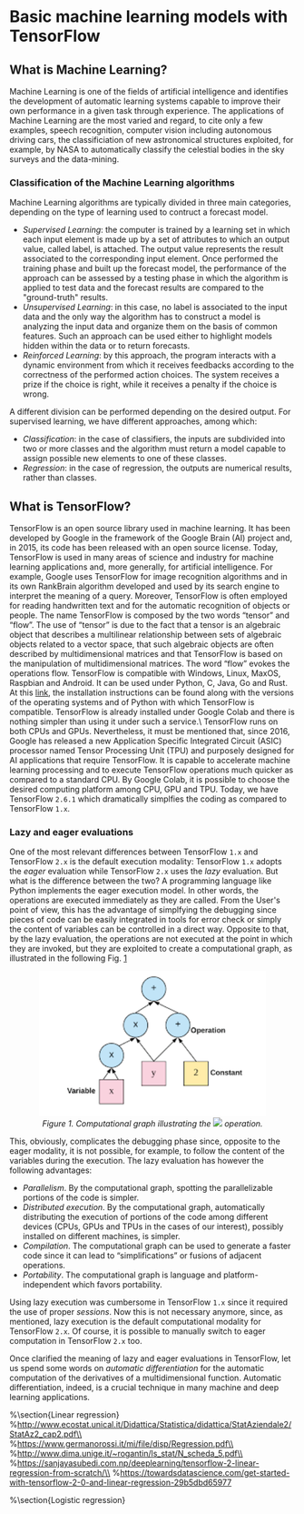 # Basic machine learning models with TensorFlow

## What is Machine Learning?

Machine Learning is one of the fields of artificial intelligence and identifies the development of automatic learning systems capable to improve their own performance in a given task through experience. The applications of Machine Learning are the most varied and regard, to cite only a few examples, speech recognition, computer vision including autonomous driving cars, the classificiation of new astronomical structures exploited, for example, by NASA to automatically classify the celestial bodies in the sky surveys and the data-mining. 

### Classification of the Machine Learning algorithms

Machine Learning algorithms are typically divided in three main categories, depending on the type of learning used to contruct a forecast model.

  - *Supervised Learning*: the computer is trained by a learning set in which each input element is made up by a set of attributes to which an output value, called label, is attached. The output value represents the result associated to the corresponding input element. Once performed the training phase and built up the forecast model, the performance of the approach can be assessed by a testing phase in which the algorithm is applied to test data and the forecast results are compared to the "ground-truth" results.
  - *Unsupervised Learning*: in this case, no label is associated to the input data and the only way the algorithm has to construct a model is analyzing the input data and organize them on the basis of common features. Such an approach can be used either to highlight models hidden within the data or to return forecasts.
  - *Reinforced Learning*: by this approach, the program interacts with a dynamic environment from which it receives feedbacks according to the correctness of the performed action choices. The system receives a prize if the choice is right, while it receives a penalty if the choice is wrong.

A different division can be performed depending on the desired output. For supervised learning, we have different approaches, among which:

  - *Classification*: in the case of classifiers, the inputs are subdivided into two or more classes and the algorithm must return a model capable to assign possible new elements to one of these classes.
  - *Regression*: in the case of regression, the outputs are numerical results, rather than classes.

## What is TensorFlow?

TensorFlow is an open source library used in machine learning.
It has been developed by Google in the framework of the Google Brain (AI) project and, in 2015, its code has been released with an open source license.
Today, TensorFlow is used in many areas of science and industry for machine learning applications and, more generally, for artificial intelligence. For example, Google uses TensorFlow for image recognition algorithms and in its own RankBrain algorithm developed and used by its search engine to interpret the meaning of a query. Moreover, TensorFlow is often employed for reading handwritten text and for the automatic recognition of objects or people.
The name TensorFlow is composed by the two words “tensor” and “flow”. The use of “tensor” is due to the fact that a tensor is an algebraic object that describes a multilinear relationship between sets of algebraic objects related to a vector space, that such algebraic objects are often described by multidimensional matrices and that TensorFlow is based on the manipulation of multidimensional matrices. The word “flow” evokes the operations flow.
TensorFlow is compatible with Windows, Linux, MaxOS, Raspbian and Android. It can be used under Python, C, Java, Go and Rust. At this [link](https://www.tensorflow.org/install), the installation instructions can be found along with the versions of the operating systems and of Python with which TensorFlow is compatible. TensorFlow is already installed under Google Colab and there is nothing simpler than using it under such a service.\\
TensorFlow  runs on both CPUs and GPUs. Nevertheless, it must be mentioned that, since 2016, Google has released a new Application Specific Integrated Circuit (ASIC) processor named Tensor Processing Unit (TPU) and purposely designed for AI applications that require TensorFlow. It is capable to accelerate machine learning processing and to execute TensorFlow operations much quicker as compared to a standard CPU. By Google Colab, it is possible to choose the desired computing platform among CPU, GPU and TPU.
Today, we have TensorFlow `2.6.1` which dramatically simplfies the coding as compared to TensorFlow `1.x`. 

### Lazy and eager evaluations

One of the most relevant differences between TensorFlow `1.x` and TensorFlow `2.x` is the default execution modality: TensorFlow `1.x` adopts the *eager* evaluation while TensorFlow `2.x` uses the *lazy* evaluation. But what is the difference between the two?
A programming language like Python implements the eager execution model. In other words, the operations are executed immediately as they are called. From the User's point of view, this has the advantage of simplfying the debugging since pieces of code can be easily integrated in tools for error check or simply the content of variables can be controlled in a direct way.
Opposite to that, by the lazy evaluation, the operations are not executed at the point in which they are invoked, but they are exploited to create a computational graph, as illustrated in the following Fig. [1](#computationalGraph)

<p align="center">
  <img src="computationalGraph.png" width="400" id="computationalGraph">
  <br>
     <em>Figure 1. Computational graph illustrating the <img src="https://render.githubusercontent.com/render/math?math=xy %2B 2"> operation.</em>
</p>

This, obviously, complicates the debugging phase since, opposite to the eager modality, it is not possible, for example, to follow the content of the variables during the execution. The lazy evaluation has however the following advantages:

  - *Parallelism*. By the computational graph, spotting the parallelizable portions of the code is simpler.
  - *Distributed execution*. By the computational graph, automatically distributing the execution of portions of the code among different devices (CPUs, GPUs and TPUs in the cases of our interest), possibly installed on different machines, is simpler.
  - *Compilation*. The computational graph can be used to generate a faster code since it can lead to “simplifications” or fusions of adjacent operations.
  - *Portability*. The computational graph is language and platform-independent which favors portability.

Using lazy execution was cumbersome in TensorFlow `1.x` since it required the use of proper *sessions*. Now this is not necessary anymore, since, as mentioned, lazy execution is the default computational modality for TensorFlow `2.x`. Of course, it is possible to manually switch to eager computation in TensorFlow `2.x` too.

Once clarified the meaning of lazy and eager evaluations in TensorFlow, let us spend some words on *automatic differentiation* for the automatic computation of the derivatives of a multidimensional function. Automatic differentiation, indeed, is a crucial technique in many machine and deep learning applications.

%\section{Linear regression}
%http://www.ecostat.unical.it/Didattica/Statistica/didattica/StatAziendale2/StatAz2_cap2.pdf\\
%https://www.germanorossi.it/mi/file/disp/Regression.pdf\\
%http://www.dima.unige.it/~rogantin/ls_stat/N_scheda_5.pdf\\
%https://sanjayasubedi.com.np/deeplearning/tensorflow-2-linear-regression-from-scratch/\\
%https://towardsdatascience.com/get-started-with-tensorflow-2-0-and-linear-regression-29b5dbd65977

%\section{Logistic regression}
